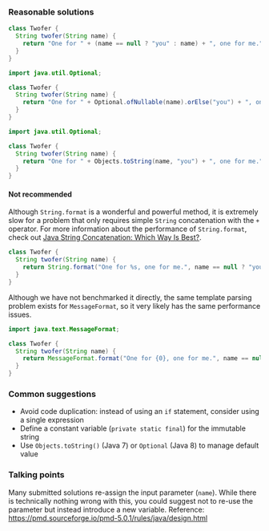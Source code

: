### Reasonable solutions

```java
class Twofer {
  String twofer(String name) {
    return "One for " + (name == null ? "you" : name) + ", one for me.";
  }
}
```

```java
import java.util.Optional;

class Twofer {
  String twofer(String name) {
    return "One for " + Optional.ofNullable(name).orElse("you") + ", one for me.";
  }
}
```

```java
import java.util.Optional;

class Twofer {
  String twofer(String name) {
    return "One for " + Objects.toString(name, "you") + ", one for me.";
  }
}
```

#### Not recommended

Although `String.format` is a wonderful and powerful method, it is extremely slow for a problem that only requires simple `String` concatenation with the `+` operator.
For more information about the performance of `String.format`, check out [Java String Concatenation: Which Way Is Best?](https://redfin.engineering/java-string-concatenation-which-way-is-best-8f590a7d22a8).

```java
class Twofer {
  String twofer(String name) {
    return String.format("One for %s, one for me.", name == null ? "you" : name);
  }
}
```

Although we have not benchmarked it directly, the same template parsing problem exists for `MessageFormat`, so it very likely has the same performance issues.

```java
import java.text.MessageFormat;

class Twofer {
  String twofer(String name) {
    return MessageFormat.format("One for {0}, one for me.", name == null ? "you" : name);
  }
}
```

### Common suggestions

- Avoid code duplication: instead of using an `if` statement, consider using a single expression
- Define a constant variable (`private static final`) for the immutable string
- Use `Objects.toString()` (Java 7) or `Optional` (Java 8) to manage default value

### Talking points

Many submitted solutions re-assign the input parameter (`name`). While there is technically nothing wrong with this, you could suggest not to re-use the parameter but instead introduce a new variable. Reference: https://pmd.sourceforge.io/pmd-5.0.1/rules/java/design.html
